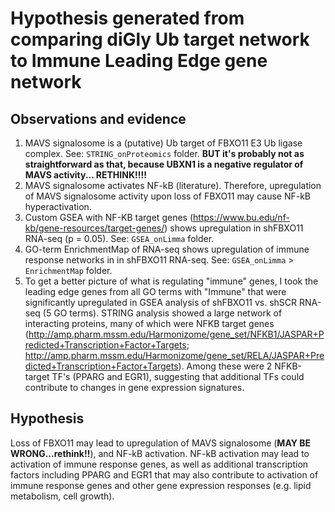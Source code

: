 # Hypothesis generated from comparing diGly Ub target network to Immune Leading Edge gene network  

## Observations and evidence

1.  MAVS signalosome is a (putative) Ub target of FBXO11 E3 Ub ligase complex. See: `STRING_onProteomics` folder.  __BUT it's probably not as straightforward as that, because UBXN1 is a negative regulator of MAVS activity... RETHINK!!!!__
2.  MAVS signalosome activates NF-kB (literature). Therefore, upregulation of MAVS signalosome activity upon loss of FBXO11 may cause NF-kB hyperactivation.  
3.  Custom GSEA with NF-KB target genes (https://www.bu.edu/nf-kb/gene-resources/target-genes/) shows upregulation in shFBXO11 RNA-seq (p = 0.05). See: `GSEA_onLimma` folder.  
4.  GO-term EnrichmentMap of RNA-seq shows upregulation of immune response networks in in shFBXO11 RNA-seq. See: `GSEA_onLimma` > `EnrichmentMap` folder.  
5.  To get a better picture of what is regulating "immune" genes, I took the leading edge genes from all GO terms with "Immune" that were significantly upregulated in GSEA analysis of shFBXO11 vs. shSCR RNA-seq (5 GO terms). STRING analysis showed a large network of interacting proteins, many of which were NFKB target genes (http://amp.pharm.mssm.edu/Harmonizome/gene_set/NFKB1/JASPAR+Predicted+Transcription+Factor+Targets; http://amp.pharm.mssm.edu/Harmonizome/gene_set/RELA/JASPAR+Predicted+Transcription+Factor+Targets). Among these were 2 NFKB-target TF's (PPARG and EGR1), suggesting that additional TFs could contribute to changes in gene expression signatures.  

## Hypothesis  
Loss of FBXO11 may lead to upregulation of MAVS signalosome (__MAY BE WRONG...rethink!!__), and NF-kB activation. NF-kB activation may lead to activation of immune response genes, as well as additional transcription factors including PPARG and EGR1 that may also contribute to activation of immune response genes and other gene expression responses (e.g. lipid metabolism, cell growth).